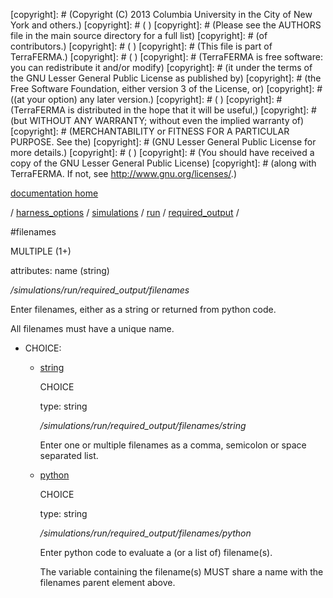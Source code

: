 [copyright]: # (Copyright (C) 2013 Columbia University in the City of New York and others.)
[copyright]: # ( )
[copyright]: # (Please see the AUTHORS file in the main source directory for a full list)
[copyright]: # (of contributors.)
[copyright]: # ( )
[copyright]: # (This file is part of TerraFERMA.)
[copyright]: # ( )
[copyright]: # (TerraFERMA is free software: you can redistribute it and/or modify)
[copyright]: # (it under the terms of the GNU Lesser General Public License as published by)
[copyright]: # (the Free Software Foundation, either version 3 of the License, or)
[copyright]: # ((at your option) any later version.)
[copyright]: # ( )
[copyright]: # (TerraFERMA is distributed in the hope that it will be useful,)
[copyright]: # (but WITHOUT ANY WARRANTY; without even the implied warranty of)
[copyright]: # (MERCHANTABILITY or FITNESS FOR A PARTICULAR PURPOSE. See the)
[copyright]: # (GNU Lesser General Public License for more details.)
[copyright]: # ( )
[copyright]: # (You should have received a copy of the GNU Lesser General Public License)
[copyright]: # (along with TerraFERMA. If not, see <http://www.gnu.org/licenses/>.)

[documentation home](Documentation)

/ [harness_options](../../../../harness_options) / [simulations](../../../simulations) / [run](../../run) / [required_output](../required_output) /

#filenames

MULTIPLE (1+) 

attributes: name (string) 

*/simulations/run/required_output/filenames*

Enter filenames, either as a string or returned from python code.

All filenames must have a unique name.

* CHOICE:
    * [string](filenames/string "child")

        CHOICE 

        type: string

        */simulations/run/required_output/filenames/string*

        Enter one or multiple filenames as a comma, semicolon or space separated list.

    * [python](filenames/python "child")

        CHOICE 

        type: string

        */simulations/run/required_output/filenames/python*

        Enter python code to evaluate a (or a list of) filename(s).
        
        The variable containing the filename(s) MUST share a name with 
        the filenames parent element above. 

[autogenerated]: # (This file was automatically generated from the schema file:/home/cwilson/repos/github/TerraFERMA/TerraFERMA/buckettools/schemas/simulations.rng.)

